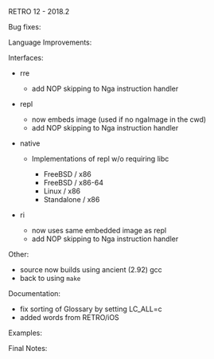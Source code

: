 RETRO 12 - 2018.2

Bug fixes:

Language Improvements:

Interfaces:

- rre

  - add NOP skipping to Nga instruction handler

- repl

  - now embeds image (used if no ngaImage in the cwd)
  - add NOP skipping to Nga instruction handler

- native

  - Implementations of repl w/o requiring libc

    - FreeBSD / x86
    - FreeBSD / x86-64
    - Linux / x86
    - Standalone / x86

- ri

  - now uses same embedded image as repl
  - add NOP skipping to Nga instruction handler

Other:

- source now builds using ancient (2.92) gcc
- back to using `make`

Documentation:

- fix sorting of Glossary by setting LC_ALL=c
- added words from RETRO/iOS

Examples:

Final Notes:
